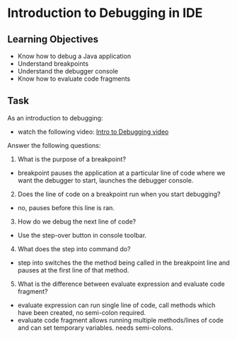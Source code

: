 # Introduction to Debugging in IDE

## Learning Objectives
- Know how to debug a Java application
- Understand breakpoints
- Understand the debugger console
- Know how to evaluate code fragments

## Task
As an introduction to debugging:
- watch the following video: [Intro to Debugging video](https://youtu.be/ErVZrVWZrko)


Answer the following questions:
1. What is the purpose of a breakpoint?
  - breakpoint pauses the application at a particular line of code where we want the debugger to start, launches the debugger console.

2. Does the line of code on a breakpoint run when you start debugging?
  - no, pauses before this line is ran.

3. How do we debug the next line of code?
  - Use the step-over button in console toolbar.

4. What does the step into command do?
  - step into switches the the method being called in the breakpoint line and pauses at the first line of that method.

5. What is the difference between evaluate expression and evaluate code fragment?
  - evaluate expression can run single line of code, call methods which have been created, no semi-colon required.
  - evaluate code fragment allows running multiple methods/lines of code and can set temporary variables.   needs semi-colons.
